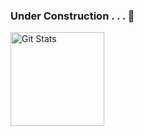 ### Under Construction . . . 🌱
<a href="https://github.com/drakemd"><img alt="Git Stats" src="https://github-readme-stats.vercel.app/api?username=drakemd&count_private=true&include_all_commits=true&show_icons=true&theme=cobalt" align="left" height="150" /></a>
<!--
**drakemd/drakemd** is a ✨ _special_ ✨ repository because its `README.md` (this file) appears on your GitHub profile.

Here are some ideas to get you started:

- 🔭 I’m currently working on ...
- 🌱 I’m currently learning ...
- 👯 I’m looking to collaborate on ...
- 🤔 I’m looking for help with ...
- 💬 Ask me about ...
- 📫 How to reach me: ...
- 😄 Pronouns: ...
- ⚡ Fun fact: ...
-->
